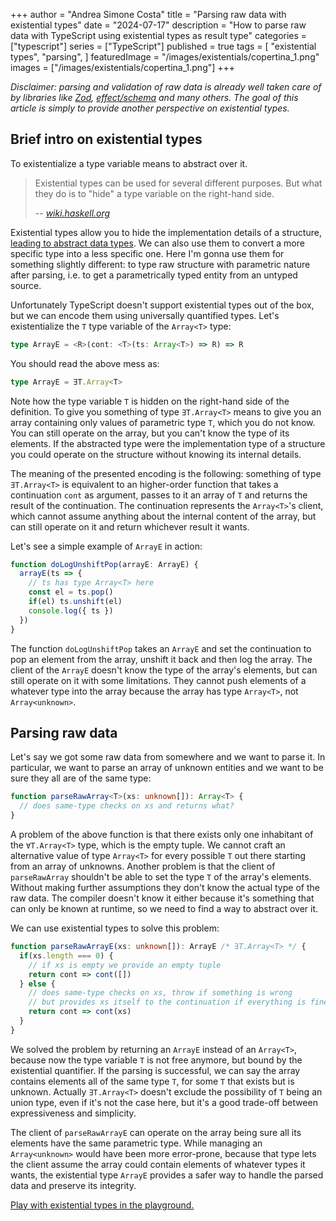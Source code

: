 +++
author = "Andrea Simone Costa"
title = "Parsing raw data with existential types"
date = "2024-07-17"
description = "How to parse raw data with TypeScript using existential types as result type"
categories = ["typescript"]
series = ["TypeScript"]
published = true
tags = [
    "existential types",
    "parsing",
]
featuredImage = "/images/existentials/copertina_1.png"
images = ["/images/existentials/copertina_1.png"]
+++

_Disclaimer: parsing and validation of raw data is already well taken care of by libraries like [Zod](https://zod.dev/), [effect/schema](https://github.com/Effect-TS/effect/tree/main/packages/schema) and many others. The goal of this article is simply to provide another perspective on existential types._

## Brief intro on existential types

To existentialize a type variable means to abstract over it.

> Existential types can be used for several different purposes. But what they do is to "hide" a type variable on the right-hand side.
>
> -- <cite>[wiki.haskell.org](https://wiki.haskell.org/Existential_type)</cite>

Existential types allow you to hide the implementation details of a structure, [leading to abstract data types](https://homepages.inf.ed.ac.uk/gdp/publications/Abstract_existential.pdf). We can also use them to convert a more specific type into a less specific one. Here I'm gonna use them for something slightly different: to type raw structure with parametric nature after parsing, i.e. to get a parametrically typed entity from an untyped source.

Unfortunately TypeScript doesn't support existential types out of the box, but we can encode them using universally quantified types. Let's existentialize the `T` type variable of the `Array<T>` type:

```typescript
type ArrayE = <R>(cont: <T>(ts: Array<T>) => R) => R
```

You should read the above mess as:

```typescript
type ArrayE = ∃T.Array<T>
```

Note how the type variable `T` is hidden on the right-hand side of the definition. To give you something of type `∃T.Array<T>` means to give you an array containing only values of parametric type `T`, which you do not know. You can still operate on the array, but you can't know the type of its elements. If the abstracted type were the implementation type of a structure you could operate on the structure without knowing its internal details.

The meaning of the presented encoding is the following: something of type `∃T.Array<T>` is equivalent to an higher-order function that takes a continuation `cont` as argument, passes to it an array of `T` and returns the result of the continuation. The continuation represents the `Array<T>`'s client, which cannot assume anything about the internal content of the array, but can still operate on it and return whichever result it wants.

Let's see a simple example of `ArrayE` in action:

```typescript
function doLogUnshiftPop(arrayE: ArrayE) {
  arrayE(ts => {
    // ts has type Array<T> here
    const el = ts.pop()
    if(el) ts.unshift(el)
    console.log({ ts })
  })
}
```

The function `doLogUnshiftPop` takes an `ArrayE` and set the continuation to pop an element from the array, unshift it back and then log the array. The client of the `ArrayE` doesn't know the type of the array's elements, but can still operate on it with some limitations. They cannot push elements of a whatever type into the array because the array has type `Array<T>`, not `Array<unknown>`.

## Parsing raw data

Let's say we got some raw data from somewhere and we want to parse it. In particular, we want to parse an array of unknown entities and we want to be sure they all are of the same type:

```typescript
function parseRawArray<T>(xs: unknown[]): Array<T> {
  // does same-type checks on xs and returns what?
}
```

A problem of the above function is that there exists only one inhabitant of the `∀T.Array<T>` type, which is the empty tuple. We cannot craft an alternative value of type `Array<T>` for every possible `T` out there starting from an array of unknowns. Another problem is that the client of `parseRawArray` shouldn't be able to set the type `T` of the array's elements. Without making further assumptions they don't know the actual type of the raw data. The compiler doesn't know it either because it's something that can only be known at runtime, so we need to find a way to abstract over it.

We can use existential types to solve this problem:

```typescript
function parseRawArrayE(xs: unknown[]): ArrayE /* ∃T.Array<T> */ {
  if(xs.length === 0) {
    // if xs is empty we provide an empty tuple
    return cont => cont([])
  } else {
    // does same-type checks on xs, throw if something is wrong
    // but provides xs itself to the continuation if everything is fine
    return cont => cont(xs)
  }
}
```

We solved the problem by returning an `ArrayE` instead of an `Array<T>`, because now the type variable `T` is not free anymore, but bound by the existential quantifier. If the parsing is successful, we can say the array contains elements all of the same type `T`, for some `T` that exists but is unknown. Actually `∃T.Array<T>` doesn't exclude the possibility of `T` being an union type, even if it's not the case here, but it's a good trade-off between expressiveness and simplicity.

The client of `parseRawArrayE` can operate on the array being sure all its elements have the same parametric type. While managing an `Array<unknown>` would have been more error-prone, because that type lets the client assume the array could contain elements of whatever types it wants, the existential type `ArrayE` provides a safer way to handle the parsed data and preserve its integrity.

[Play with existential types in the playground.](https://www.typescriptlang.org/play/?target=7&jsx=0&install-plugin=playground-ts-scanner#code/PTAEBcE8AcFNQIICckENIFFQF5SGAiAFQDpEV0AeAgPgCgo5S1MdRyAlKgCgGMB7AO3AAuVtU7gAziORNKVAJQ4qoNouzK2NGiFABXcAEsANgaigAZrv7dDAiL1DcAFrG4BrUAfMQA7g4BSAMqgvABGAFaukqBOqABu8OAuoBKoALaJMLA0lta2-J4SAPIRGACOuqhGBLycEry6SNywImGRNgA0oAAmsBLCIRFRigDeNKCe3pwl7eBEAOaw4AAKSLzg61lF5nUNTbCKAITYuDNRC0ur65tw25y9-fKj4xOgSEuNBeZVErAA3C8AL5aCY6RbgUBVIygTi8Hz8RTQNZwJBmfjpPqQ-jdFKQNKhXhGCQhbwEpKDWYSF58fj9FJ7ZpXaDE3BsWDmIznOH8ADSsEgEl2jWa8mpAjpDxWyJZKnZnJsRG5fIF9z64FFLx0zlcHi8oDJTgpUWJsQSEGSqQyoH4unxsCQJNASN4KMMfReeqF+yZEiInP483Jx1wkp9ftgAaSz1ebw+SC+P3+QJBoC1bh1k0hRmhztdBkxqGx5tgBgdD24SAM0A2SGJqHexZSGJe5l4Ds4nIhucd9WFsB90deNLpvf2ABE+twWGcFeCivCmfaoBOJBWqzWvc0urn5ACY8OIZKV1PTkNZ0t5-xF6jIMfK9W26r+tvkbuU6CwEkDMTu9-QGlvwkAwA08ApJS6ep6T7Qoei8cx7QjCEkkLTxwBeCYvE4Q4j0nQcY3ecBPgsRN0NAYFSMw0jXnoWBeG8UdmmPQ4iDiKpdHgE5cAAIjaKIuNAAAyASqImGi6J6NVjxYtiOJOUAeLPcB+KEkSoPHSdmNYox2NAYNrV0bNBOEmNXhw1dpO0+A9JtQyVJM3TvxmcpKmqWoGNgJiLPYrozO4LyDlIvDXgIojviJbIY3ImNKPsiAsnE9zPK0nTOPk3IbAMARlOM+yxO8Xz-JwOSuPS-JstUrUXHcUBYASQQXKdZEl3zYlxNKzLaREw5HNKCoqhqTcPI0-yfMkyd-NFGMgomEL42I8LSKi14dCqd5UG6SBHCq9McT1JJ+X1dZDXreB2vFEIHV4mwqRjHQjvtHxv0SFxNrSXQ6VNZ74EteAkQMADDDNGjQAonY8rUxjhuSqy5PB3zNJkyaTLGezZoTBbIvfTNOFUiGhtXZiaXMAx5kaVBQk5XS5IKomSbJin4AAH0Z3HEuGiNbXtcnKb0gqOYyNAGdAZnWYZfHuGYnxK3AbmYZDMbzKl0xZeFlnYtTMBwneiFtWqvUfBcApUFAcFwHtGFfnAM2kEUP87Hc3GdFMGC7ElexeC6QscTiAxmgSWtUFxwbPPBIrcCsXpif4WBuiOOSn3AKTQ9SiP2WAmPFBF9Xg+Gy2w70bE0+j2OqdwBOpLzlPC6jjPAtAFGTLR+bfj3V5gQmduQY-PGfSxHFQ2lGJ4i+psrX9QMnA6TUwEggeXWJbhCwAcghT7-zbX6mtRFqUyb8AkHYgFyJ0aB61+LFITITava2nViT1UxiVgTkMkEOsG3E-bR8yOAcisDK7Cn1rLANgqAfAyHQJwAAHlIAubh+DcgANoAF15DSCvlgBumEYHhkjE4Z4pEDz2DZAMCBzBcA0ghOoRwAhwDQIkEjCYoN6FEFqvaSA0ClCgCgfnGyRgnj1xEpVDMrYHR-QBgYM0fDQDQxuo3OMBQNgkMWqRUiOhEKVj6EvOKcA6JyImEQ8AMCWA4LSKgaAnDqHgygRqaKOwRJGN9GwpAHCjFcLcXpBSsxsoQB4Z4s6-AuKMNANNDWt9qqiMav9Uwkj4AIP4AAWmkbIkSRDia1nAAAfTcbgaxEhEEAAZkEiUwo41h-tXE8KsVUuS6T+jZJsaEmaCjiFLBEp3DuNVwqCPssIiJbYjTXT7hYf++R9GvBirFHB7xui6GaJwTg0AoFdG4DYrhSyjKFCcn1VyiyeGoFaopFZ+zDmzEUAAfkcDwkQfDgkTCabGQic0lFtPsh0siWMkhrB8NaWAPyMAoEfCVBoRZuhwQQoIGqghNESCCUCLp58G7NKeQUShXDKGcBQUjYE5FtBgHeqgRYWgiFAN+N0MhWBcCkpAWAshmKXgjGtBiEQXEEDYjWlxT2iwRAACYACMZEp4TEZeiDILK2Xok5ZCbloAeUAGZBUMqZWK+SAAZOZqApWEpaKAOVABWRVqDiXii7GfGOFKeUsGpaA8BV9MV8q6DyrocqjV-zyB1HovBVW8HmAAVVpE4LwKwXScHrEwDA6Dw2DjDegDA4gWTKCRWEiYAA9c5hCTVdJYJIIg0AQ3BMws-RQOarASEDeYOhRasbDkJLAP0PrOCMuiICbFopyLdC9T6-1Zag3LBDdS8lGDRQdu9X6gNvb+1msHeGnloogA)
